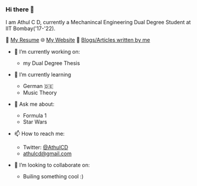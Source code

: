 ### Hi there 👋

I am Athul C D, currently a Mechanincal Engineering Dual Degree Student at IIT Bombay('17-'22).   

📝 [My Resume](https://athulcd.github.io/cv/) 🌐 [My Website](https://athulcd.github.io/) 📝 [Blogs/Articles written by me](https://athulcd.github.io/blog/)


- 🔭 I’m currently working on:
  -  my Dual Degree Thesis


- 🌱 I’m currently learning
  - German 🇩🇪
  - Music Theory


- 💬 Ask me about: 
  - Formula 1
  - Star Wars

- 📫 How to reach me: 
  - Twitter: [@AthulCD](https://twitter.com/AthulCD)
  - [athulcd@gmail.com](mailto:athulcd@gmail.com)


- 👯 I’m looking to collaborate on:
  - Builing something cool :)


